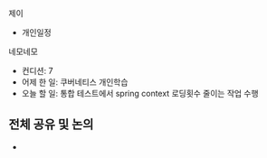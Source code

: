 
제이
- 개인일정

네모네모
 - 컨디션: 7
- 어제 한 일: 쿠버네티스 개인학습 
- 오늘 할 일: 통합 테스트에서 spring context 로딩횟수 줄이는 작업 수행

## 전체 공유 및 논의
- 
